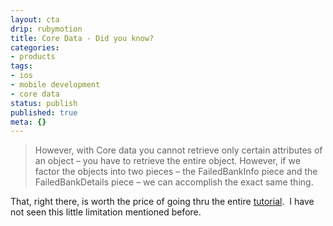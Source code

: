```yaml
---
layout: cta
drip: rubymotion
title: Core Data - Did you know?
categories:
- products
tags:
- ios
- mobile development
- core data
status: publish
published: true
meta: {}
---
```


>However, with Core data you cannot retrieve only certain attributes of an object – you have to retrieve the entire object. However, if we factor the objects into two pieces – the FailedBankInfo piece and the FailedBankDetails piece – we can accomplish the exact same thing.




That, right there, is worth the price of going thru the entire [tutorial](https://www.raywenderlich.com/115695/getting-started-with-core-data-tutorial).  I have not seen this little limitation mentioned before.

 
